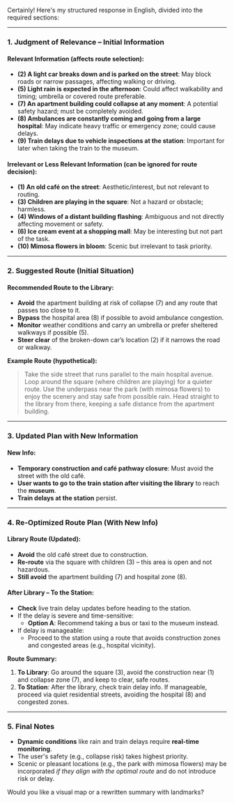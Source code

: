 Certainly! Here's my structured response in English, divided into the required sections:

---

### 1. **Judgment of Relevance – Initial Information**

#### Relevant Information (affects route selection):
- **(2) A light car breaks down and is parked on the street**: May block roads or narrow passages, affecting walking or driving.
- **(5) Light rain is expected in the afternoon**: Could affect walkability and timing; umbrella or covered route preferable.
- **(7) An apartment building could collapse at any moment**: A potential safety hazard; must be completely avoided.
- **(8) Ambulances are constantly coming and going from a large hospital**: May indicate heavy traffic or emergency zone; could cause delays.
- **(9) Train delays due to vehicle inspections at the station**: Important for later when taking the train to the museum.

#### Irrelevant or Less Relevant Information (can be ignored for route decision):
- **(1) An old café on the street**: Aesthetic/interest, but not relevant to routing.
- **(3) Children are playing in the square**: Not a hazard or obstacle; harmless.
- **(4) Windows of a distant building flashing**: Ambiguous and not directly affecting movement or safety.
- **(6) Ice cream event at a shopping mall**: May be interesting but not part of the task.
- **(10) Mimosa flowers in bloom**: Scenic but irrelevant to task priority.

---

### 2. **Suggested Route (Initial Situation)**

#### **Recommended Route to the Library:**
- **Avoid** the apartment building at risk of collapse (7) and any route that passes too close to it.
- **Bypass** the hospital area (8) if possible to avoid ambulance congestion.
- **Monitor** weather conditions and carry an umbrella or prefer sheltered walkways if possible (5).
- **Steer clear** of the broken-down car’s location (2) if it narrows the road or walkway.

**Example Route (hypothetical):**
> Take the side street that runs parallel to the main hospital avenue. Loop around the square (where children are playing) for a quieter route. Use the underpass near the park (with mimosa flowers) to enjoy the scenery and stay safe from possible rain. Head straight to the library from there, keeping a safe distance from the apartment building.

---

### 3. **Updated Plan with New Information**

#### **New Info:**
- **Temporary construction and café pathway closure**: Must avoid the street with the old café.
- **User wants to go to the train station after visiting the library** to reach the **museum**.
- **Train delays at the station** persist.

---

### 4. **Re-Optimized Route Plan (With New Info)**

#### **Library Route (Updated):**
- **Avoid** the old café street due to construction.
- **Re-route** via the square with children (3) – this area is open and not hazardous.
- **Still avoid** the apartment building (7) and hospital zone (8).

#### **After Library – To the Station:**
- **Check** live train delay updates before heading to the station.
- If the delay is severe and time-sensitive:
  - **Option A**: Recommend taking a bus or taxi to the museum instead.
- If delay is manageable:
  - Proceed to the station using a route that avoids construction zones and congested areas (e.g., hospital vicinity).
  
**Route Summary:**
1. **To Library**: Go around the square (3), avoid the construction near (1) and collapse zone (7), and keep to clear, safe routes.
2. **To Station**: After the library, check train delay info. If manageable, proceed via quiet residential streets, avoiding the hospital (8) and congested zones.

---

### 5. **Final Notes**

- **Dynamic conditions** like rain and train delays require **real-time monitoring**.
- The user's safety (e.g., collapse risk) takes highest priority.
- Scenic or pleasant locations (e.g., the park with mimosa flowers) may be incorporated *if they align with the optimal route* and do not introduce risk or delay.

Would you like a visual map or a rewritten summary with landmarks?